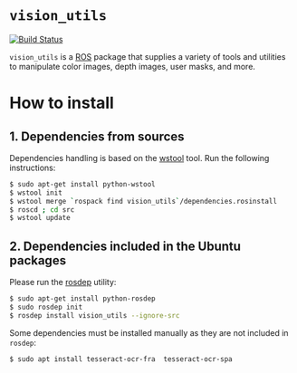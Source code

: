# `vision_utils`

[![Build Status](https://travis-ci.org/UC3MSocialRobots/vision_utils.svg)](https://travis-ci.org/UC3MSocialRobots/vision_utils)

`vision_utils` is a [ROS](http://www.ros.org/) package
that supplies a variety of tools and utilities to
manipulate color images, depth images, user masks, and more.

How to install
==============

## 1. Dependencies from sources

Dependencies handling is based on the [wstool](http://wiki.ros.org/wstool) tool.
Run the following instructions:

```bash
$ sudo apt-get install python-wstool
$ wstool init
$ wstool merge `rospack find vision_utils`/dependencies.rosinstall
$ roscd ; cd src
$ wstool update
```
## 2. Dependencies included in the Ubuntu packages

Please run the [rosdep](http://docs.ros.org/independent/api/rosdep/html/) utility:

```bash
$ sudo apt-get install python-rosdep
$ sudo rosdep init
$ rosdep install vision_utils --ignore-src
```

Some dependencies must be installed manually as they are not included
in ```rosdep```:

```bash
$ sudo apt install tesseract-ocr-fra  tesseract-ocr-spa
```
